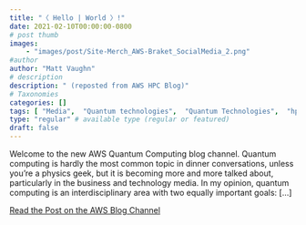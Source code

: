 ```yaml
---
title: "〈 Hello | World 〉!"
date: 2021-02-10T00:00:00-0800
# post thumb
images:
    - "images/post/Site-Merch_AWS-Braket_SocialMedia_2.png"
#author
author: "Matt Vaughn"
# description
description: " (reposted from AWS HPC Blog)"
# Taxonomies
categories: []
tags: [ "Media",  "Quantum technologies",  "Quantum Technologies",  "hpcblog", ]
type: "regular" # available type (regular or featured)
draft: false
---
```


Welcome to the new AWS Quantum Computing blog channel. Quantum computing is hardly the most common topic in dinner conversations, unless you’re a physics geek, but it is becoming more and more talked about, particularly in the business and technology media. In my opinion, quantum computing is an interdisciplinary area with two equally important goals: […]

<a href="https://aws.amazon.com/blogs/quantum-computing/hello-quantum-world/" class="btn btn-primary btn-lg active" role="button" aria-pressed="true" style="margin-top: 8px;">Read the Post on the AWS Blog Channel</a>